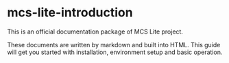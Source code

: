# mcs-lite-introduction

This is an official documentation package of MCS Lite project. 

These documents are written by markdown and built into HTML. This guide will get you started with installation, environment setup and basic operation. 
